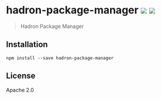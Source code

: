# hadron-package-manager [![][travis_img]][travis_url] [![][npm_img]][npm_url]

> Hadron Package Manager

## Installation

```
npm install --save hadron-package-manager
```

## License

Apache 2.0

[travis_img]: https://img.shields.io/travis/mongodb-js/hadron-package-manager.svg?style=flat-square
[travis_url]: https://travis-ci.org/mongodb-js/hadron-package-manager
[npm_img]: https://img.shields.io/npm/v/hadron-package-manager.svg?style=flat-square
[npm_url]: https://www.npmjs.org/package/hadron-package-manager
